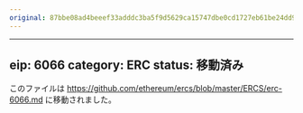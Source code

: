 ```yaml
---
original: 87bbe08ad4beeef33adddc3ba5f9d5629ca15747dbe0cd1727eb61be24dd9c09
---
```


---
eip: 6066
category: ERC
status: 移動済み
---

このファイルは https://github.com/ethereum/ercs/blob/master/ERCS/erc-6066.md に移動されました。